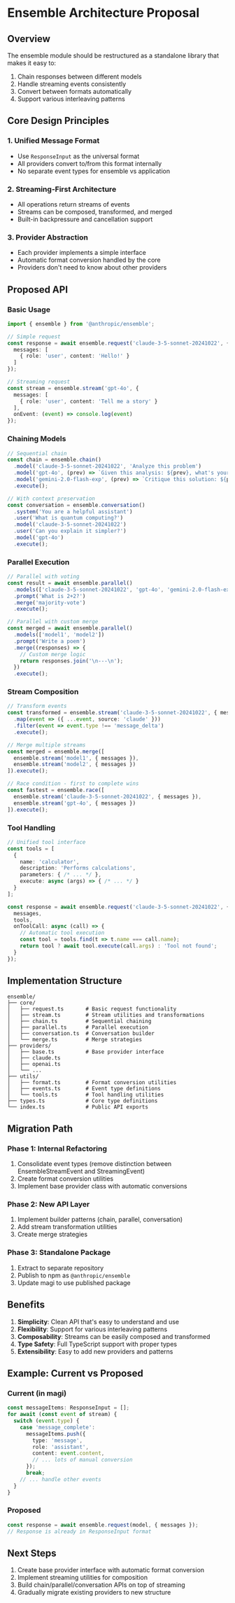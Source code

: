# Ensemble Architecture Proposal

## Overview

The ensemble module should be restructured as a standalone library that makes it easy to:
1. Chain responses between different models
2. Handle streaming events consistently
3. Convert between formats automatically
4. Support various interleaving patterns

## Core Design Principles

### 1. **Unified Message Format**
- Use `ResponseInput` as the universal format
- All providers convert to/from this format internally
- No separate event types for ensemble vs application

### 2. **Streaming-First Architecture**
- All operations return streams of events
- Streams can be composed, transformed, and merged
- Built-in backpressure and cancellation support

### 3. **Provider Abstraction**
- Each provider implements a simple interface
- Automatic format conversion handled by the core
- Providers don't need to know about other providers

## Proposed API

### Basic Usage

```typescript
import { ensemble } from '@anthropic/ensemble';

// Simple request
const response = await ensemble.request('claude-3-5-sonnet-20241022', {
  messages: [
    { role: 'user', content: 'Hello!' }
  ]
});

// Streaming request
const stream = ensemble.stream('gpt-4o', {
  messages: [
    { role: 'user', content: 'Tell me a story' }
  ],
  onEvent: (event) => console.log(event)
});
```

### Chaining Models

```typescript
// Sequential chain
const chain = ensemble.chain()
  .model('claude-3-5-sonnet-20241022', 'Analyze this problem')
  .model('gpt-4o', (prev) => `Given this analysis: ${prev}, what's your solution?`)
  .model('gemini-2.0-flash-exp', (prev) => `Critique this solution: ${prev}`)
  .execute();

// With context preservation
const conversation = ensemble.conversation()
  .system('You are a helpful assistant')
  .user('What is quantum computing?')
  .model('claude-3-5-sonnet-20241022')
  .user('Can you explain it simpler?')
  .model('gpt-4o')
  .execute();
```

### Parallel Execution

```typescript
// Parallel with voting
const result = await ensemble.parallel()
  .models(['claude-3-5-sonnet-20241022', 'gpt-4o', 'gemini-2.0-flash-exp'])
  .prompt('What is 2+2?')
  .merge('majority-vote')
  .execute();

// Parallel with custom merge
const merged = await ensemble.parallel()
  .models(['model1', 'model2'])
  .prompt('Write a poem')
  .merge((responses) => {
    // Custom merge logic
    return responses.join('\n---\n');
  })
  .execute();
```

### Stream Composition

```typescript
// Transform events
const transformed = ensemble.stream('claude-3-5-sonnet-20241022', { messages })
  .map(event => ({ ...event, source: 'claude' }))
  .filter(event => event.type !== 'message_delta')
  .execute();

// Merge multiple streams
const merged = ensemble.merge([
  ensemble.stream('model1', { messages }),
  ensemble.stream('model2', { messages })
]).execute();

// Race condition - first to complete wins
const fastest = ensemble.race([
  ensemble.stream('claude-3-5-sonnet-20241022', { messages }),
  ensemble.stream('gpt-4o', { messages })
]).execute();
```

### Tool Handling

```typescript
// Unified tool interface
const tools = [
  {
    name: 'calculator',
    description: 'Performs calculations',
    parameters: { /* ... */ },
    execute: async (args) => { /* ... */ }
  }
];

const response = await ensemble.request('claude-3-5-sonnet-20241022', {
  messages,
  tools,
  onToolCall: async (call) => {
    // Automatic tool execution
    const tool = tools.find(t => t.name === call.name);
    return tool ? await tool.execute(call.args) : 'Tool not found';
  }
});
```

## Implementation Structure

```
ensemble/
├── core/
│   ├── request.ts       # Basic request functionality
│   ├── stream.ts        # Stream utilities and transformations
│   ├── chain.ts         # Sequential chaining
│   ├── parallel.ts      # Parallel execution
│   ├── conversation.ts  # Conversation builder
│   └── merge.ts         # Merge strategies
├── providers/
│   ├── base.ts          # Base provider interface
│   ├── claude.ts
│   ├── openai.ts
│   └── ...
├── utils/
│   ├── format.ts        # Format conversion utilities
│   ├── events.ts        # Event type definitions
│   └── tools.ts         # Tool handling utilities
├── types.ts             # Core type definitions
└── index.ts             # Public API exports
```

## Migration Path

### Phase 1: Internal Refactoring
1. Consolidate event types (remove distinction between EnsembleStreamEvent and StreamingEvent)
2. Create format conversion utilities
3. Implement base provider class with automatic conversions

### Phase 2: New API Layer
1. Implement builder patterns (chain, parallel, conversation)
2. Add stream transformation utilities
3. Create merge strategies

### Phase 3: Standalone Package
1. Extract to separate repository
2. Publish to npm as `@anthropic/ensemble`
3. Update magi to use published package

## Benefits

1. **Simplicity**: Clean API that's easy to understand and use
2. **Flexibility**: Support for various interleaving patterns
3. **Composability**: Streams can be easily composed and transformed
4. **Type Safety**: Full TypeScript support with proper types
5. **Extensibility**: Easy to add new providers and patterns

## Example: Current vs Proposed

### Current (in magi)
```typescript
const messageItems: ResponseInput = [];
for await (const event of stream) {
  switch (event.type) {
    case 'message_complete':
      messageItems.push({
        type: 'message',
        role: 'assistant',
        content: event.content,
        // ... lots of manual conversion
      });
      break;
    // ... handle other events
  }
}
```

### Proposed
```typescript
const response = await ensemble.request(model, { messages });
// Response is already in ResponseInput format
```

## Next Steps

1. Create base provider interface with automatic format conversion
2. Implement streaming utilities for composition
3. Build chain/parallel/conversation APIs on top of streaming
4. Gradually migrate existing providers to new structure
